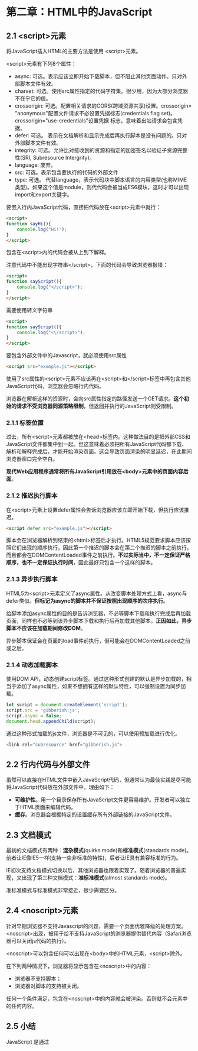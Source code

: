 # 第二章：HTML中的JavaScript

##  2.1 \<script\>元素

将JavaScript插入HTML的主要方法是使用 \<script\>元素。

\<script\>元素有下列8个属性：

- async: 可选。表示应该立即开始下载脚本，但不阻止其他页面动作。只对外部脚本文件有效。
- charset: 可选。使用src属性指定的代码字符集。很少用，因为大部分浏览器不在乎它的值。
- crossorigin: 可选。配置相关请求的CORS(跨域资源共享)设置。crossorigin= "anonymous"配置文件请求不必设置凭据标志(credentials flag set)。crossorigin="use-credentials"设置凭据 标志，意味着出站请求会包含凭据。
- defer: 可选。 表示在文档解析和显示完成后再执行脚本是没有问题的。只对外部脚本文件有效。
- integrity: 可选。允许比对接收到的资源和指定的加密签名以验证子资源完整性(SRI, Subresource Intergrity)。
- language: 废弃。
- src: 可选。表示包含要执行的代码的外部文件
- type: 可选。 代替language，表示代码块中脚本语言的内容类型(也称MIME类型)。如果这个值是module，则代代码会被当成ES6模块，这时才可以出现import和export关键字。

要嵌入行内JavaScript代码，直接把代码放在\<script\>元素中就行：

```html
<script>
function sayHi(){
    console.log("Hi!");
}
</script>
```

包含在\<script\>内的代码会被从上到下解释。

注意代码中不能出现字符串\</script\>，下面的代码会导致浏览器报错：

```html
<script>
function sayScript(){
    console.log("</script>");
}
</script>
```

需要使用转义字符串

```html
<script>
function sayScript(){
    console.log("<\/script>");
}
</script>
```

要包含外部文件中的Javascript，就必须使用src属性

```html
<script src="example.js"></script>
```

使用了src属性的\<script\>元素不应该再在\<script\>和\</script\>标签中再包含其他JavaScript代码，浏览器会忽略行内代码。

浏览器在解析这样的资源时，会向src属性指定的路径发送一个GET请求。**这个初始的请求不受浏览器同源策略限制**，但返回并执行的JavaScript则受限制。



### 2.1.1 标签位置

过去，所有\<script\>元素都被放在\<head\>标签内。这种做法目的是把外部CSS和JavaScript文件都集中到一起。但这意味着必须把所有JavaScript代码都下载、解析和解释完成后，才能开始渲染页面。这会导致页面渲染的明显延迟，在此期间浏览器窗口完全空白。

**现代Web应用程序通常将所有JavaScript引用放在\<body\>元素中的页面内容后面**。



### 2.1.2 推迟执行脚本

在\<script\>元素上设置defer属性会告诉浏览器应该立即开始下载，但执行应该推迟。

```html
<script defer src="example.js"></script>
```

脚本会在浏览器解析到结束的\<html\>标签后才执行。HTML5规范要求脚本应该按照它们出现的顺序执行，因此第一个推迟的脚本会在第二个推迟的脚本之前执行，而且都会在DOMContentLoaded事件之前执行。**不过实际当中，不一定保证严格顺序，也不一定保证执行时间**，因此最好只包含一个这样的脚本。



### 2.1.3 异步执行脚本

HTML5为\<script\>元素定义了async属性。从改变脚本处理方式上看，async与defer类似。**但标记为async的脚本并不保证按照出现顺序的次序执行**。

给脚本添加async属性的目的是告诉浏览器，不必等脚本下载和执行完成后再加载页面，同样也不必等到该异步脚本下载和执行后再加载其他脚本。**正因如此，异步脚本不应该在加载期间修改DOM**。

异步脚本保证会在页面的load事件前执行，但可能会在DOMContentLoaded之前或之后。



### 2.1.4 动态加载脚本

使用DOM API，动态创建script标签。通过这种形式创建的默认是异步加载的，相当于添加了async属性，如果不想拥有这样的默认特性，可以强制设置为同步加载。

```javascript
let script = document.createElement('script');
script.src = 'gibberish.js';
script.async = false;
document.head.appendChild(script);
```

通过这种形式加载的js文件，浏览器是不可见的，可以使用预加载进行优化。

```javascript
<link rel="subresource" href="gibberish.js">
```



## 2.2 行内代码与外部文件

虽然可以直接在HTML文件中嵌入JavaScript代码，但通常认为最佳实践是尽可能将JavaScript代码放在外部文件中。理由如下：

- **可维护性**。用一个目录保存所有JavaScript文件更容易维护。开发者可以独立于HTML页面来编辑代码。
- **缓存**。浏览器会根据特定的设置缓存所有外部链接的JavaScript文件。



## 2.3 文档模式

最初的文档模式有两种：**混杂模式**(quirks mode)和**标准模式**(standards mode)。前者让IE像IE5一样(支持一些非标准的特性)，后者让IE具有兼容标准的行为。

IE初次支持文档模式切换以后，其他浏览器也跟着实现了。随着浏览器的普遍实现，又出现了第三种文档模式：**准标准模式**(almost standards mode)。

准标准模式与标准模式非常接近，很少需要区分。



## 2.4 \<noscript\>元素

针对早期浏览器不支持Javascript的问题，需要一个页面优雅降级的处理方案。\<noscript\>出现，被用于给不支持JavaScript的浏览器提供替代内容（Safari浏览器可以关闭js代码的执行）。

\<noscript\>可以包含任何可以出现在\<body\>中的HTML元素，\<script\>除外。

在下列两种情况下，浏览器将显示包含在\<noscript\>中的内容：

- 浏览器不支持脚本；
- 浏览器对脚本的支持被关闭。

任何一个条件满足，包含在\<noscript\>中的内容就会被渲染。否则就不会元素中的任何内容。



## 2.5 小结

JavaScript 是通过<script>元素插入到 HTML 页面中的。这个元素可用于把 JavaScript 代码嵌入到 HTML 页面中，跟其他标记混合在一起，也可用于引入保存在外部文件中的 JavaScript。本章的重点可 以总结如下。

- 要包含外部 JavaScript 文件，必须将 src 属性设置为要包含文件的 URL。文件可以跟网页在同一台服务器上，也可以位于完全不同的域。
- 所有<script>元素会依照它们在网页中出现的次序被解释。在不使用 defer 和 async 属性的情况下，包含在<script>元素中的代码必须严格按次序解释。
- 对不推迟执行的脚本，浏览器必须解释完位于<script>元素中的代码，然后才能继续渲染页面的剩余部分。为此，通常应该把<script>元素放到页面末尾，介于主内容之后及</body>标签之前。
- 可以使用 defer 属性把脚本推迟到文档渲染完毕后再执行。推迟的脚本原则上按照它们被列出的次序执行。
- 可以使用 async 属性表示脚本不需要等待其他脚本，同时也不阻塞文档渲染，即异步加载。异步脚本不能保证按照它们在页面中出现的次序执行。
- 通过使用<noscript>元素，可以指定在浏览器不支持脚本时显示的内容。如果浏览器支持并启用脚本，则<noscript>元素中的任何内容都不会被渲染。







